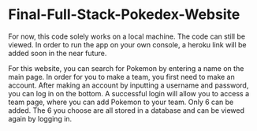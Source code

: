 # Final-Full-Stack-Pokedex-Website

For now, this code solely works on a local machine. The code can still be viewed. In order to run the app on your own console,
a heroku link will be added soon in the near future.

For this website, you can search for Pokemon by entering a name on the main page. 
In order for you to make a team, you first need to make an account. After making an account by inputting a username and password,
you can log in on the bottom. A successful login will allow you to access a team page, where you can add Pokemon to your team.
Only 6 can be added. The 6 you choose are all stored in a database and can be viewed again by logging in. 
